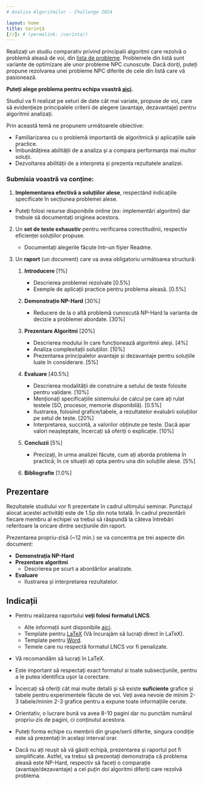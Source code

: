 ```yaml
---
# Analiza Algoritmilor - Challenge 2024

layout: home
title: Cerință
[//]: # (permalink: /cerinta/)
---
```


Realizați un studiu comparativ privind principalii algoritmi care rezolvă o problemă aleasă de voi, din 
<a href="https://acs-aa-challenge.github.io/acs-aa-challenge/probleme/">lista de probleme</a>. 
Problemele din listă sunt variante de optimizare ale unor probleme NPC cunoscute. Dacă doriți, puteți propune rezolvarea unei probleme NPC diferite de cele din listă care vă pasionează.

**Puteți alege problema pentru echipa voastră <a href="https://docs.google.com/spreadsheets/d/1K6xJrYpeJW9037EcyX8m1TbwKELxbUYd6Z4jmB3ujTs/edit?gid=0#gid=0">aici</a>.**

Studiul va fi realizat pe seturi de date cât mai variate, propuse de voi, care să evidențieze principalele criterii de alegere (avantaje, dezavantaje) pentru algoritmii analizați. 

Prin această temă ne propunem următoarele obiective:

- Familiarizarea cu o problemă importantă de algoritmică și aplicațiile sale practice.
- Îmbunătățirea abilității de a analiza și a compara performanța mai multor soluții.
- Dezvoltarea abilității de a interpreta și prezenta rezultatele analizei.

### Submisia voastră va conține:

1. **Implementarea efectivă a soluțiilor alese**, respectând indicațiile specificate în secțiunea problemei alese.
- Puteți folosi resurse disponibile online (ex: implementări algoritmi) dar trebuie să documentați originea acestora.

2. Un **set de teste exhaustiv** pentru verificarea corectitudinii, respectiv eficienței soluțiilor propuse.
    - Documentați alegerile făcute într-un fișier Readme.

3. Un **raport** (un document) care va avea obligatoriu următoarea structură:

    1. **Introducere** [1%]
       - Descrierea problemei rezolvate [0.5%]
       - Exemple de aplicații practice pentru problema aleasă. [0.5%]
        
    2. **Demonstrație NP-Hard** [30%]
       - Reducere de la o altă problemă cunoscută NP-Hard la varianta de decizie a problemei abordate. [30%]

    3. **Prezentare Algoritmi** [20%]
       - Descrierea modului în care funcționează algoritmii aleși. [4%]
       - Analiza complexitații soluțiilor. [10%]
       - Prezentarea principalelor avantaje și dezavantaje pentru soluțiile luate în considerare. [5%]    

    4. **Evaluare** [40.5%]
       - Descrierea modalității de construire a setului de teste folosite pentru validare. [10%]
       - Menționați specificațiile sistemului de calcul pe care ați rulat testele (SO, procesor, memorie disponibilă). [0.5%]
       - Ilustrarea, folosind grafice/tabele, a rezultatelor evaluării soluțiilor pe setul de teste. [20%]
       - Interpretarea, succintă, a valorilor obținute pe teste. Dacă apar valori neașteptate, încercați să oferiți o explicație. [10%]

    5. **Concluzii** [5%]
       - Precizați, în urma analizei făcute, cum ați aborda problema în practică; în ce situații ați opta pentru una din soluțiile alese. [5%]

    6. **Bibliografie** [1.0%]

## Prezentare

Rezultatele studiului vor fi prezentate în cadrul ultimului seminar. Punctajul alocat acestei activități este de 1.5p din nota totală.
În cadrul prezentării fiecare membru al echipei va trebui să răspundă la câteva întrebări referitoare la oricare dintre secțiunile din raport.

Prezentarea propriu-zisă (~12 min.) se va concentra pe trei aspecte din document:

- **Demonstrația NP-Hard**
- **Prezentare algoritmi**
    - Descrierea pe scurt a abordărilor analizate.
- **Evaluare**
    - Ilustrarea și interpretarea rezultatelor.
    
## Indicații
- Pentru realizarea raportului **veți folosi formatul LNCS**.
   - Alte informații sunt disponibile [aici](https://www.springer.com/computer/lncs?SGWID=0-164-6-793341-0).
   - Template pentru [LaTeX](https://www.overleaf.com/latex/templates/springer-lecture-notes-in-computer-science/kzwwpvhwnvfj) (Vă încurajăm să lucrați direct în LaTeX).
   - Template pentru [Word](https://resource-cms.springernature.com/springer-cms/rest/v1/content/19238706/data/v3). 
   - Temele care nu respectă formatul LNCS vor fi penalizate.
- Vă recomandăm să lucrați în LaTeX.
- Este important să respectaţi exact formatul si toate subsecţiunile, pentru a le putea identifica uşor la corectare.
- Încercați să oferiți cât mai multe detalii și să existe **suficiente** grafice și tabele pentru experimentele făcute de voi.
Veți avea nevoie de minim 2-3 tabele/minim 2-3 grafice pentru a expune toate informațiile cerute.
- Orientativ, o lucrare bună va avea 8-10 pagini dar nu punctăm numărul propriu-zis de pagini, ci conținutul acestora.

- Puteți forma echipe cu membrii din grupe/serii diferite, singura condiție este să prezentați în același interval orar.
- Dacă nu ați reușit să vă găsiți echipă, prezentarea și raportul pot fi simplificate. Astfel, va trebui să prezentați
demonstrația că problema aleasă este NP-Hard, respectiv să faceți o comparație (avantaje/dezavantaje) a cel puțin doi algoritmi diferiți care
rezolvă problema.
